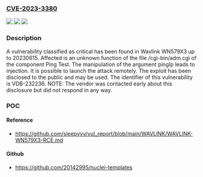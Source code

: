 ### [CVE-2023-3380](https://cve.mitre.org/cgi-bin/cvename.cgi?name=CVE-2023-3380)
![](https://img.shields.io/static/v1?label=Product&message=WN579X3&color=blue)
![](https://img.shields.io/static/v1?label=Version&message=%3D%2020230615%20&color=brighgreen)
![](https://img.shields.io/static/v1?label=Vulnerability&message=CWE-74%20Injection&color=brighgreen)

### Description

A vulnerability classified as critical has been found in Wavlink WN579X3 up to 20230615. Affected is an unknown function of the file /cgi-bin/adm.cgi of the component Ping Test. The manipulation of the argument pingIp leads to injection. It is possible to launch the attack remotely. The exploit has been disclosed to the public and may be used. The identifier of this vulnerability is VDB-232236. NOTE: The vendor was contacted early about this disclosure but did not respond in any way.

### POC

#### Reference
- https://github.com/sleepyvv/vul_report/blob/main/WAVLINK/WAVLINK-WN579X3-RCE.md

#### Github
- https://github.com/20142995/nuclei-templates

